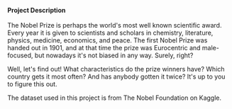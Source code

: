 **Project Description** </br></br>
The Nobel Prize is perhaps the world's most well known scientific award. Every year it is given to scientists and scholars in chemistry, literature, physics, medicine, economics, and peace. The first Nobel Prize was handed out in 1901, and at that time the prize was Eurocentric and male-focused, but nowadays it's not biased in any way. Surely, right?</br>

Well, let's find out! What characteristics do the prize winners have? Which country gets it most often? And has anybody gotten it twice? It's up to you to figure this out.</br>

The dataset used in this project is from The Nobel Foundation on Kaggle.
